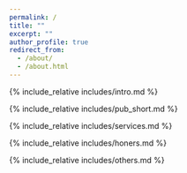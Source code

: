 ```yaml
---
permalink: /
title: ""
excerpt: ""
author_profile: true
redirect_from: 
  - /about/
  - /about.html
---
```


<span class='anchor' id='about-me'></span>
{% include_relative includes/intro.md %}

<!-- {% include_relative includes/news.md %} -->

<!-- {% include_relative includes/pub.md %} -->

{% include_relative includes/pub_short.md %}

{% include_relative includes/services.md %}

{% include_relative includes/honers.md %}

{% include_relative includes/others.md %}